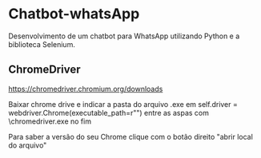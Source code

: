 # Chatbot-whatsApp
Desenvolvimento de um chatbot para WhatsApp utilizando Python e a biblioteca Selenium.

## ChromeDriver
<a>https://chromedriver.chromium.org/downloads</a>
<p>Baixar chrome drive e indicar a pasta do arquivo .exe em self.driver = webdriver.Chrome(executable_path=r"") entre as aspas com \chromedriver.exe no fim</p>

<p>Para saber a versão do seu Chrome clique com o botão direito "abrir local do arquivo"</p>
